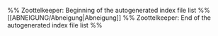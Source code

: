 %% Zoottelkeeper: Beginning of the autogenerated index file list %%
[[ABNEIGUNG/Abneigung|Abneigung]]
%% Zoottelkeeper: End of the autogenerated index file list %%
